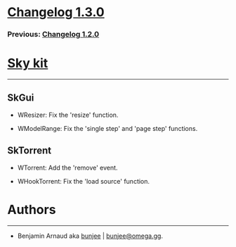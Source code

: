 # [Changelog 1.3.0](http://omega.gg/Sky/changes/1.3.0.html)

### Previous: [Changelog 1.2.0](1.2.0.html)

# [Sky kit](http://omega.gg/Sky)
---

## SkGui

- WResizer: Fix the 'resize' function.

- WModelRange: Fix the 'single step' and 'page step' functions.


## SkTorrent

- WTorrent: Add the 'remove' event.

- WHookTorrent: Fix the 'load source' function.


# Authors
---

- Benjamin Arnaud aka [bunjee](http://bunjee.me) | <bunjee@omega.gg>.
